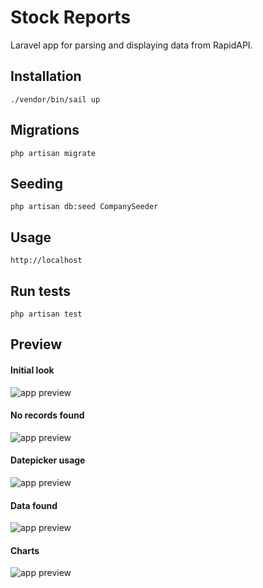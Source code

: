 # Stock Reports

Laravel app for parsing and displaying data from RapidAPI. 

## Installation
```
./vendor/bin/sail up
```

## Migrations
```
php artisan migrate
```

## Seeding
```
php artisan db:seed CompanySeeder
```

## Usage
```
http://localhost
```

## Run tests
```
php artisan test
```

## Preview

#### Initial look
![app preview](https://raw.githubusercontent.com/freelancerwebro/stock-reports/main/resources/1.png)

#### No records found
![app preview](https://raw.githubusercontent.com/freelancerwebro/stock-reports/main/resources/1.5.png)

#### Datepicker usage
![app preview](https://raw.githubusercontent.com/freelancerwebro/stock-reports/main/resources/2.png)

#### Data found
![app preview](https://raw.githubusercontent.com/freelancerwebro/stock-reports/main/resources/3.png)

#### Charts
![app preview](https://raw.githubusercontent.com/freelancerwebro/stock-reports/main/resources/4.png)
